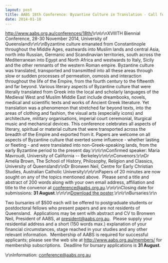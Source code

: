 ```yaml
---
layout: post
title: AABS 18th Conference: Byzantine Culture in Translation - Call for Papers
date: 2014-01-18
---
```


<http://www.aabs.org.au/conferences/18th/>\\r\\n\\r\\nXVIIITH Biennial
Conference, 28-30 November 2014, University of
Queensland\\r\\n\\r\\nByzantine culture emanated from Constantinople
throughout the Middle Ages, eastwards into Muslim lands and central
Asia, north into Russian, Germanic and Scandinavian territories, south
across the Mediterranean into Egypt and North Africa and westwards to
Italy, Sicily and the other remnants of the western Roman empire.
Byzantine culture was translated, transported and transmitted into all
these areas through slow or sudden processes of permeation, osmosis and
interaction throughout the life of the Empire, from the fourth century
to the fifteenth and far beyond. Various literary aspects of Byzantine
culture that were literally translated from Greek into the local and
scholarly languages of the Medieval West and Muslim Middle East include
dreambooks, novels, medical and scientific texts and works of Ancient
Greek literature. Yet translation was a phenomenon that stretched far
beyond texts, into the areas of clothing and fashion, the visual arts
(especially icons) and architecture, military organisations, imperial
court ceremonial, liturgical music and mechanical devices. This
conference celebrates all aspects of literary, spiritual or material
culture that were transported across the breadth of the Empire and
exported from it. Papers are welcome on all aspects of Byzantine culture
that exerted some influence - whether lasting or fleeting - and were
translated into non-Greek-speaking lands, from the early Byzantine
period to the present day.\\r\\n\\r\\nConfirmed speaker: Maria Mavroudi,
University of California -- Berkeley\\r\\n\\r\\nConvenors:\\r\\nDr
Amelia Brown, The School of History, Philosophy, Religion and Classics,
University of Queensland\\r\\nDr Bronwen Neil, Centre for Early
Christian Studies, Australian Catholic University\\r\\n\\r\\nPapers of
20 minutes are now sought on any of the topics mentioned above.  Please
send a title and abstract of 200 words along with your own email
address, affiliation and title to the convenor at
<conference@aabs.org.au>.\\r\\n\\r\\nClosing date for submissions: **31
August**.\\r\\n\\r\\n[Download the
poster](http://www.aabs.org.au/wp-content/uploads/2014/03/byzantineculture2014.pdf).\\r\\n\\r\\nBursaries:\\r\\n

Two bursaries of \$500 each will be offered to postgraduate students or
postdoctoral fellows who present papers and are not residents of
Queensland.  Applications may be sent with abstract and CV to Bronwen
Neil, President of AABS, at <president@aabs.org.au>.  Please supply your
residential address and a short (150 words max.) explanation of your
financial circumstances, stage reached in your studies and any other
relevant information.  Membership of AABS is required for successful
applicants; please see the web site at <http://www.aabs.org.au/members/>
for membership subscriptions.  Deadline for bursary applications is **31
August**.

\\r\\nInformation: <conference@aabs.org.au>
